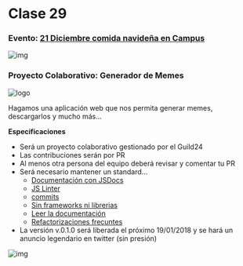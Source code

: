 # Clase 29

### Evento: [21 Diciembre comida navideña en Campus](https://github.com/Fictizia/Master-en-programacion-de-aplicaciones-con-JavaScript-y-Node.js_ed1/issues/37)

![img](https://www.seedrocket.com/wp-content/uploads/2016/07/campus-madrid-1-year-2-750x350.jpg)


### Proyecto Colaborativo: Generador de Memes

![logo](https://shortridgedailyecho.org/wp-content/uploads/2016/10/leo2-1.png)

Hagamos una aplicación web que nos permita generar memes, descargarlos y mucho más...


**Especificaciones**
- Será un proyecto colaborativo gestionado por el Guild24
- Las contribuciones serán por PR
- Al menos otra persona del equipo deberá revisar y comentar tu PR
- Será necesario mantener un standard... 
    - [Documentación con JSDocs](http://www.boyter.org/wp-content/uploads/2016/08/CgGkN6YVAAAZ3_1.jpg)
    - [JS Linter](https://jaredforsyth.com/type-systems-js-dev/images/not_work.jpg)
    - [commits](https://pbs.twimg.com/media/CgbR1wkXEAAMjqP.jpg)
    - [Sin frameworks ni librerias](https://i.imgur.com/qPmLthz.jpg)
    - [Leer la documentación](https://i.imgur.com/v8hVVdF.jpg)
    - [Refactorizaciones frecuntes](https://i.imgur.com/IQBhKkT.jpg)
- La versión v.0.1.0 será liberada el próximo 19/01/2018 y se hará un anuncio legendario en twitter (sin presión)

![img](https://78.media.tumblr.com/262925e7c8fd4b7fdbea360d80626aa7/tumblr_inline_o3t2adn8pF1tojeqx_540.jpg)